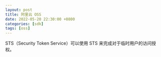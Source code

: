 ```yaml
---
layout: post
title: 阿里云 OSS
date: 2022-05-20 22:30:00 +0800
categories: [sdk]
tags: [oss]
---
```


STS（Security Token Service）可以使用 STS 来完成对于临时用户的访问授权。